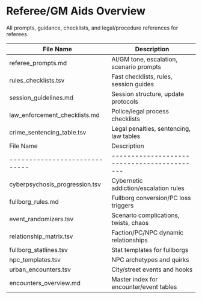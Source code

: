 # Referee/GM Aids Overview

All prompts, guidance, checklists, and legal/procedure references for referees.

| File Name                   | Description                               |
|-----------------------------|-------------------------------------------|
| referee_prompts.md          | AI/GM tone, escalation, scenario prompts  |
| rules_checklists.tsv        | Fast checklists, rules, session guides    |
| session_guidelines.md       | Session structure, update protocols       |
| law_enforcement_checklists.md| Police/legal process checklists          |
| crime_sentencing_table.tsv  | Legal penalties, sentencing, law tables   |
| File Name                   | Description                               |
|-----------------------------|-------------------------------------------|
| cyberpsychosis_progression.tsv | Cybernetic addiction/escalation rules  |
| fullborg_rules.md           | Fullborg conversion/PC loss triggers      |
| event_randomizers.tsv       | Scenario complications, twists, chaos     |
| relationship_matrix.tsv     | Faction/PC/NPC dynamic relationships      |
| fullborg_statlines.tsv      | Stat templates for fullborgs              |
| npc_templates.tsv           | NPC archetypes and quirks                 |
| urban_encounters.tsv        | City/street events and hooks              |
| encounters_overview.md      | Master index for encounter/event tables   |